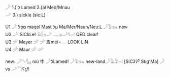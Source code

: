 𓌳 1.) ל Lamed 2.)al Med/Mnau  
𓌴 3.) sickle (sic:L)  

U1	𓌳 מַקֵּל maqel Mast לµ Ma/Mer/Naun/Neu:L 𓌳𓅱𓃬 new  
U2	𓌴 SICkLe!  𓄿𓋴𓐍𓌴 𓊃𓐍𓌴𓂡 QED clear!  
U3  𓌵 Meyer  𓌵  𓌵  眉méi=𓂃    LOOK LIN  
U4  𓌶 Maur  𓌶    𓌷  

new: 𓌳𓌈𓃲 niú 牛 𓌳לLamed! 𓌳𓅱𓃬  new-land𓌳𓄿𓅱𓏏! [SICʡʔˀ Stig'Ma] 𓌳 vs 𓌴𓆓Ⲋϛ!!  